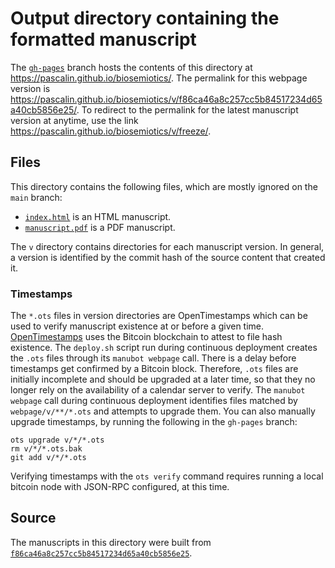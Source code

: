 # Output directory containing the formatted manuscript

The [`gh-pages`](https://github.com/pascalin/biosemiotics/tree/gh-pages) branch hosts the contents of this directory at <https://pascalin.github.io/biosemiotics/>.
The permalink for this webpage version is <https://pascalin.github.io/biosemiotics/v/f86ca46a8c257cc5b84517234d65a40cb5856e25/>.
To redirect to the permalink for the latest manuscript version at anytime, use the link <https://pascalin.github.io/biosemiotics/v/freeze/>.

## Files

This directory contains the following files, which are mostly ignored on the `main` branch:

+ [`index.html`](index.html) is an HTML manuscript.
+ [`manuscript.pdf`](manuscript.pdf) is a PDF manuscript.

The `v` directory contains directories for each manuscript version.
In general, a version is identified by the commit hash of the source content that created it.

### Timestamps

The `*.ots` files in version directories are OpenTimestamps which can be used to verify manuscript existence at or before a given time.
[OpenTimestamps](https://opentimestamps.org/) uses the Bitcoin blockchain to attest to file hash existence.
The `deploy.sh` script run during continuous deployment creates the `.ots` files through its `manubot webpage` call.
There is a delay before timestamps get confirmed by a Bitcoin block.
Therefore, `.ots` files are initially incomplete and should be upgraded at a later time, so that they no longer rely on the availability of a calendar server to verify.
The `manubot webpage` call during continuous deployment identifies files matched by `webpage/v/**/*.ots` and attempts to upgrade them.
You can also manually upgrade timestamps, by running the following in the `gh-pages` branch:

```shell
ots upgrade v/*/*.ots
rm v/*/*.ots.bak
git add v/*/*.ots
```

Verifying timestamps with the `ots verify` command requires running a local bitcoin node with JSON-RPC configured, at this time.

## Source

The manuscripts in this directory were built from
[`f86ca46a8c257cc5b84517234d65a40cb5856e25`](https://github.com/pascalin/biosemiotics/commit/f86ca46a8c257cc5b84517234d65a40cb5856e25).
